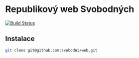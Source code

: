 Republikový web Svobodných
==========================

[![Build Status](https://travis-ci.org/svobodni/web.png)](https://travis-ci.org/svobodni/web)

Instalace
---------

```sh
git clone git@github.com:svobodni/web.git
```

